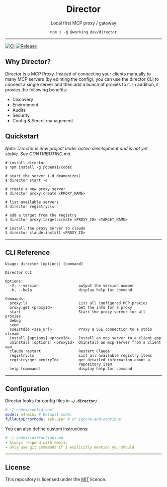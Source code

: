 <h1 align="center">Director</h1>
<p align="center">Local first MCP proxy / gateway</p>

<p align="center"><code>npm i -g @working.dev/director</code>


</p>

---
[![CI](https://github.com/theworkingcompany/director/actions/workflows/ci.yml/badge.svg)](https://github.com/theworkingcompany/director/actions/workflows/ci.yml)
[![Release](https://github.com/theworkingcompany/director/actions/workflows/release.yml/badge.svg)](https://github.com/theworkingcompany/director/actions/workflows/release.yml)

## Why Director?

Director is a MCP Proxy. Instead of connecting your clients manually to many MCP servers (by edinting the config), you can use the director CLI to connect a single server and then add a bunch of proxies to it. In addition, it provies the following benefits:

- Discovery
- Environment
- Audits
- Security
- Config & Secret management


## Quickstart

*Note: Director is new project under active development and is not yet stable. See CONTRIBUTING.md.*

```shell
# install director
$ npm install -g @openai/codex

# start the server (-d deamonizes)
$ director start -d

# create a new proxy server
$ director proxy:create <PROXY_NAME>

# list available servers
$ director registry:ls

# add a target from the registry 
$ director proxy:target:create <PROXY_ID> <TARGET_NAME>

# install the proxy server to claude
$ director claude:install <PROXY_ID>
```

---

## CLI Reference

```
Usage: director [options] [command]

Director CLI

Options:
  -V, --version                  output the version number
  -h, --help                     display help for command

Commands:
  proxy:ls                       List all configured MCP proxies
  proxy:get <proxyId>            Get the info for a proxy
  start                          Start the proxy server for all proxies
  debug
  seed
  sse2stdio <sse_url>            Proxy a SSE connection to a stdio stream
  install [options] <proxyId>    Install an mcp server to a client app
  uninstall [options] <proxyId>  Uninstall an mcp server from a client app
  claude:restart                 Restart Claude
  registry:ls                    List all available registry items
  registry:get <entryId>         get detailed information about a
                                 repository item
  help [command]                 display help for command
```

---

## Configuration

Director looks for config files in **`~/.director/`**.

```yaml
# ~/.codex/config.yaml
model: o4-mini # Default model
fullAutoErrorMode: ask-user # or ignore-and-continue
```

You can also define custom instructions:

```yaml
# ~/.codex/instructions.md
- Always respond with emojis
- Only use git commands if I explicitly mention you should
```


---

## License

This repository is licensed under the [MIT](LICENSE) licence.

